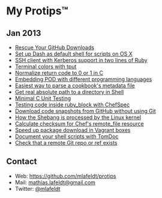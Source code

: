 # My Protips™

## Jan 2013

- [Rescue Your GitHub Downloads](https://github.com/mlafeldt/protips/blob/master/001-rescue_your_github_downloads.md)
- [Set up Dash as default shell for scripts on OS X](https://github.com/mlafeldt/protips/blob/master/002-dash_osx.md)
- [SSH client with Kerberos support in two lines of Ruby](https://github.com/mlafeldt/protips/blob/master/003-ssh_ruby_client.md)
- [Terminal colors with tput](https://github.com/mlafeldt/protips/blob/master/004-terminal_colors_with_tput.md)
- [Normalize return code to 0 or 1 in C](https://github.com/mlafeldt/protips/blob/master/005-normalize_c_return_code.md)
- [Embedding POD with different programming languages](https://github.com/mlafeldt/protips/blob/master/006-pod_embedding.md)
- [Easiest way to parse a cookbook's metadata file](https://github.com/mlafeldt/protips/blob/master/007-chef_parse_metadata.md)
- [Get real absolute path to a directory in Shell](https://github.com/mlafeldt/protips/blob/master/008-shell_realpath.md)
- [Minimal C Unit Testing](https://github.com/mlafeldt/protips/blob/master/009-minimal-c-unit-testing.md)
- [Testing code inside ruby_block with ChefSpec](https://github.com/mlafeldt/protips/blob/master/010-test_ruby_block_with_chefspec.md)
- [Download code snapshots from GitHub without using Git](https://github.com/mlafeldt/protips/blob/master/011-github_archive_download.md)
- [How the Shebang is processed by the Linux kernel](https://github.com/mlafeldt/protips/blob/master/012-linux_shebang.md)
- [Calculate checksum for Chef's remote_file resource](https://github.com/mlafeldt/protips/blob/master/013-chef_remote_file_checksum.md)
- [Speed up package download in Vagrant boxes](https://github.com/mlafeldt/protips/blob/master/014-vagrant_speed_up_package_download.md)
- [Document your shell scripts with TomDoc](https://github.com/mlafeldt/protips/blob/master/015-tomdoc_shell.md)
- [Check that a remote Git repo or ref exists](https://github.com/mlafeldt/protips/blob/master/016-git_ls_remote.md)


Contact
-------

* Web: <https://github.com/mlafeldt/protips>
* Mail: <mathias.lafeldt@gmail.com>
* Twitter: [@mlafeldt](https://twitter.com/mlafeldt)

